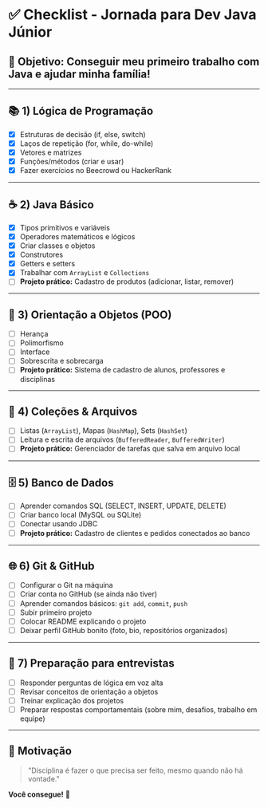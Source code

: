 # ✅ **Checklist - Jornada para Dev Java Júnior**

## 👤 **Objetivo:** Conseguir meu primeiro trabalho com Java e ajudar minha família!

---

## 📚 **1) Lógica de Programação**
- [x] Estruturas de decisão (if, else, switch)
- [x] Laços de repetição (for, while, do-while)
- [x] Vetores e matrizes
- [x] Funções/métodos (criar e usar)
- [x] Fazer exercícios no Beecrowd ou HackerRank

---

## ☕ **2) Java Básico**
- [x] Tipos primitivos e variáveis
- [x] Operadores matemáticos e lógicos
- [x] Criar classes e objetos
- [x] Construtores
- [x] Getters e setters
- [x] Trabalhar com `ArrayList` e `Collections`
- [ ] **Projeto prático:** Cadastro de produtos (adicionar, listar, remover)

---

## 🧩 **3) Orientação a Objetos (POO)**
- [ ] Herança
- [ ] Polimorfismo
- [ ] Interface
- [ ] Sobrescrita e sobrecarga
- [ ] **Projeto prático:** Sistema de cadastro de alunos, professores e disciplinas

---

## 📂 **4) Coleções & Arquivos**
- [ ] Listas (`ArrayList`), Mapas (`HashMap`), Sets (`HashSet`)
- [ ] Leitura e escrita de arquivos (`BufferedReader`, `BufferedWriter`)
- [ ] **Projeto prático:** Gerenciador de tarefas que salva em arquivo local

---

## 🗄️ **5) Banco de Dados**
- [ ] Aprender comandos SQL (SELECT, INSERT, UPDATE, DELETE)
- [ ] Criar banco local (MySQL ou SQLite)
- [ ] Conectar usando JDBC
- [ ] **Projeto prático:** Cadastro de clientes e pedidos conectados ao banco

---

## 🌐 **6) Git & GitHub**
- [ ] Configurar o Git na máquina
- [ ] Criar conta no GitHub (se ainda não tiver)
- [ ] Aprender comandos básicos: `git add`, `commit`, `push`
- [ ] Subir primeiro projeto
- [ ] Colocar README explicando o projeto
- [ ] Deixar perfil GitHub bonito (foto, bio, repositórios organizados)

---

## 💼 **7) Preparação para entrevistas**
- [ ] Responder perguntas de lógica em voz alta
- [ ] Revisar conceitos de orientação a objetos
- [ ] Treinar explicação dos projetos
- [ ] Preparar respostas comportamentais (sobre mim, desafios, trabalho em equipe)

---

## 🚀 **Motivação**
> "Disciplina é fazer o que precisa ser feito, mesmo quando não há vontade."

**Você consegue!** 💪

